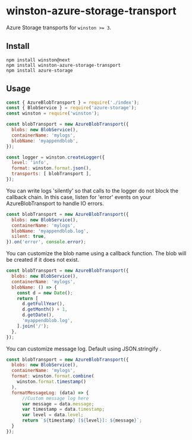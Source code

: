 # winston-azure-storage-transport

Azure Storage transports for `winston >= 3`.

## Install
```
npm install winston@next
npm install winston-azure-storage-transport
npm install azure-storage
```

## Usage
```JavaScript
const { AzureBlobTransport } = require('./index');
const { BlobService } = require('azure-storage');
const winston = require('winston');

const blobTransport = new AzureBlobTransport({
  blobs: new BlobService(),
  containerName: 'mylogs',
  blobName: 'myappendblob',
});

const logger = winston.createLogger({
  level: 'info',
  format: winston.format.json(),
  transports: [ blobTransport ],
});
```

You can write logs 'silently' so that calls to the logger do not block the callback chain. In this case, listen for 'error' events on your AzureBlobTransport to handle IO errors.
```JavaScript
const blobTransport = new AzureBlobTransport({
  blobs: new BlobService(),
  containerName: 'mylogs',
  blobName: 'myappendblob.log',
  silent: true,
}).on('error', console.error);
```

You can customize the blob name using a callback function. The blob will be created if it does not exist.
```JavaScript
const blobTransport = new AzureBlobTransport({
  blobs: new BlobService(),
  containerName: 'mylogs',
  blobName: () => {
    const d = new Date();
    return [
      d.getFullYear(),
      d.getMonth() + 1,
      d.getDate(),
      'myappendblob.log',
    ].join('/');
  },
});
```

You can customize message log. Default using JSON.stringify .
```JavaScript
const blobTransport = new AzureBlobTransport({
  blobs: new BlobService(),
  containerName: 'mylogs',
  format: winston.format.combine(
    winston.format.timestamp()
  ),
  formatMessageLog: (data) => {
      //Custom message log here
      var message = data.message;
      var timestamp = data.timestamp;
      var level = data.level;
      return `${timestamp} [${level}]: ${message}`;
  }
});
```